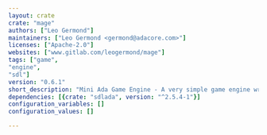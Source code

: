 ```yaml
---
layout: crate
crate: "mage"
authors: ["Leo Germond"]
maintainers: ["Leo Germond <germond@adacore.com>"]
licenses: ["Apache-2.0"]
websites: ["www.gitlab.com/leogermond/mage"]
tags: ["game",
"engine",
"sdl"]
version: "0.6.1"
short_description: "Mini Ada Game Engine - A very simple game engine written in Ada"
dependencies: [{crate: "sdlada", version: "^2.5.4-1"}]
configuration_variables: []
configuration_values: []

---
```



